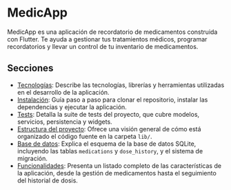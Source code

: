 # MedicApp

MedicApp es una aplicación de recordatorio de medicamentos construida con Flutter. Te ayuda a gestionar tus tratamientos médicos, programar recordatorios y llevar un control de tu inventario de medicamentos.

## Secciones

- [Tecnologías](TECNOLOGIAS.md): Describe las tecnologías, librerías y herramientas utilizadas en el desarrollo de la aplicación.
- [Instalación](INSTALACION.md): Guía paso a paso para clonar el repositorio, instalar las dependencias y ejecutar la aplicación.
- [Tests](TESTS.md): Detalla la suite de tests del proyecto, que cubre modelos, servicios, persistencia y widgets.
- [Estructura del proyecto](ESTRUCTURA.md): Ofrece una visión general de cómo está organizado el código fuente en la carpeta `lib/`.
- [Base de datos](BASE_DE_DATOS.md): Explica el esquema de la base de datos SQLite, incluyendo las tablas `medications` y `dose_history`, y el sistema de migración.
- [Funcionalidades](FUNCIONALIDADES.md): Presenta un listado completo de las características de la aplicación, desde la gestión de medicamentos hasta el seguimiento del historial de dosis.
